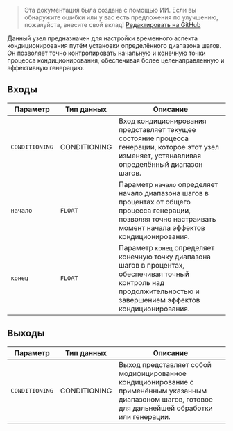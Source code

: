 > Эта документация была создана с помощью ИИ. Если вы обнаружите ошибки или у вас есть предложения по улучшению, пожалуйста, внесите свой вклад! [Редактировать на GitHub](https://github.com/Comfy-Org/embedded-docs/blob/main/comfyui_embedded_docs/docs/ConditioningSetTimestepRange/ru.md)

Данный узел предназначен для настройки временного аспекта кондиционирования путём установки определённого диапазона шагов. Он позволяет точно контролировать начальную и конечную точки процесса кондиционирования, обеспечивая более целенаправленную и эффективную генерацию.

## Входы

| Параметр | Тип данных | Описание |
| --- | --- | --- |
| `CONDITIONING` | CONDITIONING | Вход кондиционирования представляет текущее состояние процесса генерации, которое этот узел изменяет, устанавливая определённый диапазон шагов. |
| `начало` | `FLOAT` | Параметр `начало` определяет начало диапазона шагов в процентах от общего процесса генерации, позволяя точно настраивать момент начала эффектов кондиционирования. |
| `конец` | `FLOAT` | Параметр `конец` определяет конечную точку диапазона шагов в процентах, обеспечивая точный контроль над продолжительностью и завершением эффектов кондиционирования. |

## Выходы

| Параметр | Тип данных | Описание |
| --- | --- | --- |
| `CONDITIONING` | CONDITIONING | Выход представляет собой модифицированное кондиционирование с применённым указанным диапазоном шагов, готовое для дальнейшей обработки или генерации. |
